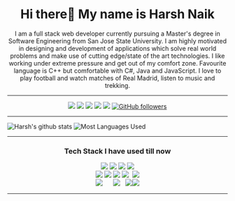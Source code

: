 <h1 align="center">Hi there👋 My name is Harsh Naik</h1>
<p align="center">
I am a full stack web developer currently pursuing a Master's degree in Software Engineering from San Jose State University. I am highly motivated in designing and development of applications which solve real world problems and make use of cutting edge/state of the art technologies. I like working under extreme pressure and get out of my comfort zone. Favourite language is C++ but comfortable with C#, Java and JavaScript. I love to play football and watch matches of Real Madrid, listen to music and trekking.
</p>
<hr>
<div align="center">
  
  [<img src="https://img.shields.io/badge/linkedin-%230077B5.svg?&style=for-the-badge&logo=linkedin&logoColor=white" />](https://www.linkedin.com/in/harshnaik7999/) [<img src="https://img.shields.io/badge/-gmail-c14438?style=for-the-badge&logo=Gmail&logoColor=white"/>](mailto:info@harshnaik.com)  [<img src="https://img.shields.io/badge/github-%23100000.svg?&style=for-the-badge&logo=github&logoColor=white" />](https://github.com/Autodidact7999)  [<img src = "https://img.shields.io/badge/instagram-%23E4405F.svg?&style=for-the-badge&logo=instagram&logoColor=white">](https://www.instagram.com/naik.99/)  [<img src = "https://img.shields.io/badge/resume-%234285F4.svg?&style=for-the-badge&logo=google-drive&logoColor=white">](https://drive.google.com/file/d/14HbxZ_rdKnSHM2g_VbKPIuzAXvNWhVCI/view)  [![GitHub followers](https://img.shields.io/github/followers/Autodidact7999?label=Followers&style=for-the-badge)](https://github.com/Autodidact7999?tab=followers)<br>
  
 </div>
  <hr>
  
  ![Harsh's github stats](https://github-readme-stats.vercel.app/api?username=Autodidact79990&theme=blue-green&count_private=true&show_icons=true&include_all_commits=true)
![Most Languages Used](https://github-readme-stats.vercel.app/api/top-langs/?username=Autodidact7999&theme=blue-green&layout=compact)

<hr>
<h3 align="center">Tech Stack I have used till now</h3>
<p align="center">
<img src="https://img.icons8.com/color/65/000000/c-plus-plus-logo.png"/> <img src="https://img.icons8.com/color/65/000000/java-coffee-cup-logo.png"/> <img src="https://img.icons8.com/color/65/000000/python.png"/> <img src="https://img.icons8.com/color/65/000000/javascript.png"/>
<br>
<img src="https://img.icons8.com/color/65/000000/html-5.png"/> <img src="https://img.icons8.com/color/65/000000/css3.png"/> <img src="https://img.icons8.com/color/65/000000/bootstrap.png"/>  <img src="https://img.icons8.com/ios-filled/50/000000/jquery.png"/> &nbsp;<img src="https://img.icons8.com/ultraviolet/55/000000/react.png"/>
<br/>
<img src="https://img.icons8.com/color/80/000000/django.png"/>&nbsp;&nbsp;&nbsp;&nbsp;&nbsp; <img src="https://img.icons8.com/ios/70/000000/mysql-logo.png"/> &nbsp; <img src="https://img.icons8.com/color/65/000000/git.png"/><img src="https://img.icons8.com/windows/65/000000/github.png"/>
</p>
<hr>
